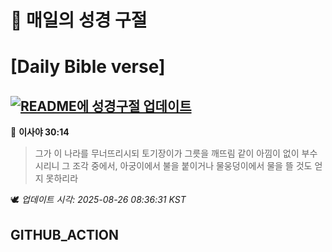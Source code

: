 # 🙏 매일의 성경 구절
# [Daily Bible verse]
## [![README에 성경구절 업데이트](https://github.com/DONGSUKA/first_test/actions/workflows/update-readme-bible.yml/badge.svg)](https://github.com/DONGSUKA/first_test/actions/workflows/update-readme-bible.yml)
<!-- START_BIBLE_VERSE -->
📖 **이사야 30:14**
> 그가 이 나라를 무너뜨리시되 토기장이가 그릇을 깨뜨림 같이 아낌이 없이 부수시리니 그 조각 중에서, 아궁이에서 불을 붙이거나 물웅덩이에서 물을 뜰 것도 얻지 못하리라

🕊️ _업데이트 시각: 2025-08-26 08:36:31 KST_
  <!-- END_BIBLE_VERSE -->
## GITHUB_ACTION
